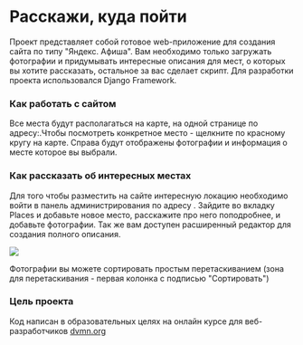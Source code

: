 # Расскажи, куда пойти
Проект представляет собой готовое web-приложение для создания сайта по типу "Яндекс. Афиша". Вам необходимо только загружать фотографии и придумывать интересные описания для мест, о которых вы хотите рассказать, остальное за вас сделает скрипт. Для разработки проекта использовался Django Framework.
### Как работать с сайтом
Все места будут располагаться на карте, на одной странице по адресу:.Чтобы посмотреть конкретное место - щелкните по красному кругу на карте. Справа будут отображены фотографии и информация о месте которое вы выбрали. 
### Как рассказать об интересных местах
Для того чтобы разместить на сайте интересную локацию необходимо войти в панель администрирования по адресу . Зайдите во вкладку Places и добавьте новое место, расскажите про него поподробнее, и добавьте фотографии. Так же вам доступен расширенный редактор для создания полного описания. 

![](https://sun9-60.userapi.com/impg/nYIypYFCtegokKJ0Y5n3SookQx5oejh1EfEpRg/ZNwNBWlV2tA.jpg?size=723x968&quality=96&sign=ebb24cbd6a93cbd4937a7fc7b7193a8b&type=album)

Фотографии вы можете сортировать простым перетаскиванием (зона для перетаскивания - первая колонка с подписью "Сортировать")

### Цель проекта
Код написан в образовательных целях на онлайн курсе для веб-разработчиков [dvmn.org](https://dvmn.org/)
